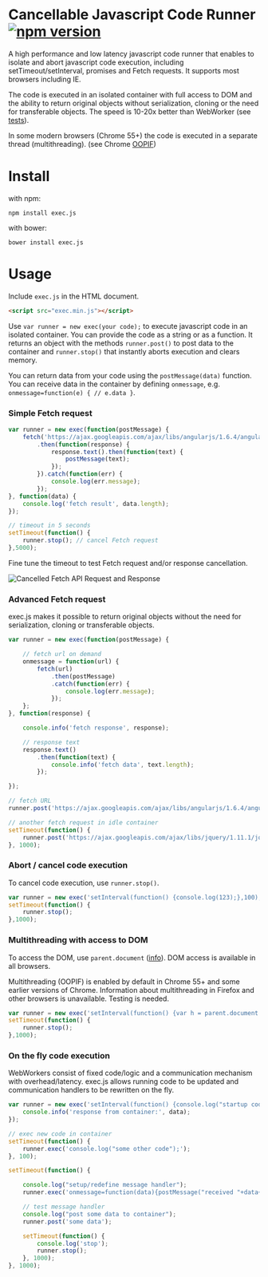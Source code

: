 # Cancellable Javascript Code Runner  [![npm version](https://badge.fury.io/js/exec.js.svg)](http://badge.fury.io/js/exec.js)
A high performance and low latency javascript code runner that enables to isolate and abort javascript code execution, including setTimeout/setInterval, promises and Fetch requests. It supports most browsers including IE.

The code is executed in an isolated container with full access to DOM and the ability to return original objects without serialization, cloning or the need for transferable objects. The speed is 10-20x better than WebWorker (see [tests](https://github.com/optimalisatie/exec.js/tree/master/tests)).

In some modern browsers (Chrome 55+) the code is executed in a separate thread (multithreading). (see Chrome [OOPIF](https://www.chromium.org/developers/design-documents/oop-iframes))

# Install

with npm:

`npm install exec.js`

with bower:

`bower install exec.js`

# Usage

Include `exec.js` in the HTML document.

```html
<script src="exec.min.js"></script>
```

Use `var runner = new exec(your code);` to execute javascript code in an isolated container. You can provide the code as a string or as a function. It returns an object with the methods `runner.post()` to post data to the container and `runner.stop()` that instantly aborts execution and clears memory. 

You can return data from your code using the `postMessage(data)` function. You can receive data in the container by defining `onmessage`, e.g. `onmessage=function(e) { // e.data }`.

### Simple Fetch request
```javascript
var runner = new exec(function(postMessage) {
    fetch('https://ajax.googleapis.com/ajax/libs/angularjs/1.6.4/angular.min.js')
        .then(function(response) {
            response.text().then(function(text) {
                postMessage(text);
            });
        }).catch(function(err) {
            console.log(err.message);
        });
}, function(data) {
    console.log('fetch result', data.length);
});

// timeout in 5 seconds
setTimeout(function() {
    runner.stop(); // cancel Fetch request
},5000);
```

Fine tune the timeout to test Fetch request and/or response cancellation.

![Cancelled Fetch API Request and Response](https://raw.githubusercontent.com/optimalisatie/exec.js/master/tests/fetch-cancel.png)

### Advanced Fetch request

exec.js makes it possible to return original objects without the need for serialization, cloning or transferable objects.

```javascript
var runner = new exec(function(postMessage) {

    // fetch url on demand
    onmessage = function(url) {
        fetch(url)
            .then(postMessage)
            .catch(function(err) {
                console.log(err.message);
            });
    };
}, function(response) {

    console.info('fetch response', response);

    // response text
    response.text()
        .then(function(text) {
            console.info('fetch data', text.length);
        });

});

// fetch URL
runner.post('https://ajax.googleapis.com/ajax/libs/angularjs/1.6.4/angular.min.js');

// another fetch request in idle container
setTimeout(function() {
    runner.post('https://ajax.googleapis.com/ajax/libs/jquery/1.11.1/jquery.min.js');
}, 1000);
```

### Abort / cancel code execution

To cancel code execution, use `runner.stop()`.

```javascript
var runner = new exec('setInterval(function() {console.log(123);},100);');
setTimeout(function() {
    runner.stop();
},1000);
```

### Multithreading with access to DOM

To access the DOM, use `parent.document` ([info](https://www.w3schools.com/jsref/prop_win_parent.asp)). DOM access is available in all browsers.

Multithreading (OOPIF) is enabled by default in Chrome 55+ and some earlier versions of Chrome. Information about multithreading in Firefox and other browsers is unavailable. Testing is needed. 

```javascript
var runner = new exec('setInterval(function() {var h = parent.document.createElement(\'h1\');h.innerHTML = \'test\';parent.document.body.insertBefore(h, parent.document.body.firstChild);},100);');
setTimeout(function() {
    runner.stop();
},1000);
```

### On the fly code execution

WebWorkers consist of fixed code/logic and a communication mechanism with overhead/latency. exec.js allows running code to be updated and communication handlers to be rewritten on the fly.

```javascript
var runner = new exec('setInterval(function() {console.log("startup code")},200);', function(data) {
    console.info('response from container:', data);
});

// exec new code in container
setTimeout(function() {
    runner.exec('console.log("some other code");');
}, 100);

setTimeout(function() {

    console.log("setup/redefine message handler");
    runner.exec('onmessage=function(data){postMessage("received "+data+" in container");}');

    // test message handler
    console.log("post some data to container");
    runner.post('some data');

    setTimeout(function() {
        console.log('stop');
        runner.stop();
    }, 1000);
}, 1000);

```
